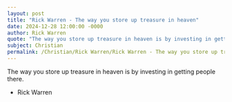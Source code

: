 ```yaml
---
layout: post
title: "Rick Warren - The way you store up treasure in heaven"
date: 2024-12-28 12:00:00 -0000
author: Rick Warren
quote: "The way you store up treasure in heaven is by investing in getting people there."
subject: Christian
permalink: /Christian/Rick Warren/Rick Warren - The way you store up treasure in heaven
---
```


The way you store up treasure in heaven is by investing in getting people there.

- Rick Warren
